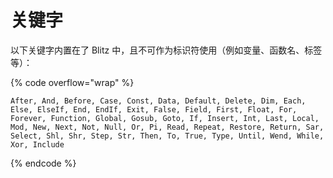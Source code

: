 # 关键字

&#x20;以下关键字内置在了 Blitz 中，且不可作为标识符使用（例如变量、函数名、标签等）：

{% code overflow="wrap" %}
```basic
After, And, Before, Case, Const, Data, Default, Delete, Dim, Each, Else, ElseIf, End, EndIf, Exit, False, Field, First, Float, For, Forever, Function, Global, Gosub, Goto, If, Insert, Int, Last, Local, Mod, New, Next, Not, Null, Or, Pi, Read, Repeat, Restore, Return, Sar, Select, Shl, Shr, Step, Str, Then, To, True, Type, Until, Wend, While, Xor, Include
```
{% endcode %}
